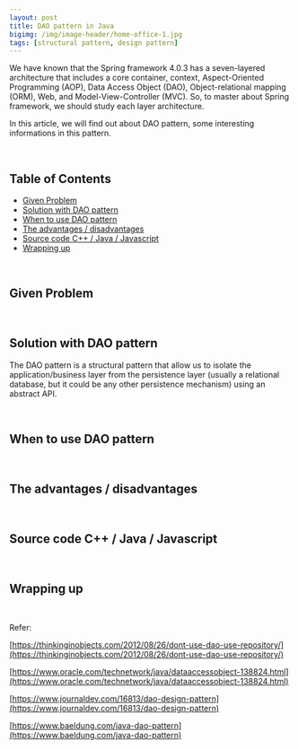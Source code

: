```yaml
---
layout: post
title: DAO pattern in Java
bigimg: /img/image-header/home-office-1.jpg
tags: [structural pattern, design pattern]
---
```


We have known that the Spring framework 4.0.3 has a seven-layered architecture that includes a core container, context, Aspect-Oriented Programming (AOP), Data Access Object (DAO), Object-relational mapping (ORM), Web, and Model-View-Controller (MVC). So, to master about Spring framework, we should study each layer architecture. 

In this article, we will find out about DAO pattern, some interesting informations in this pattern. 

<br>

## Table of Contents
- [Given Problem](#given-problem)
- [Solution with DAO pattern](#solution-with-dao-pattern)
- [When to use DAO pattern](#when-to-use-dao-pattern)
- [The advantages / disadvantages](#the-advantages-/-disadvantages)
- [Source code C++ / Java / Javascript](#source-code-c++-/-java-/-javascript)
- [Wrapping up](#wrapping-up)

<br>

## Given Problem





<br>

## Solution with DAO pattern
The DAO pattern is a structural pattern that allow us to isolate the application/business layer from the persistence layer (usually a relational database, but it could be any other persistence mechanism) using an abstract API.






<br>

## When to use DAO pattern




<br>

## The advantages / disadvantages




<br>

## Source code C++ / Java / Javascript





<br>

## Wrapping up




<br>

Refer:

[https://thinkinginobjects.com/2012/08/26/dont-use-dao-use-repository/](https://thinkinginobjects.com/2012/08/26/dont-use-dao-use-repository/)

[https://www.oracle.com/technetwork/java/dataaccessobject-138824.html](https://www.oracle.com/technetwork/java/dataaccessobject-138824.html)

[https://www.journaldev.com/16813/dao-design-pattern](https://www.journaldev.com/16813/dao-design-pattern)

[https://www.baeldung.com/java-dao-pattern](https://www.baeldung.com/java-dao-pattern)